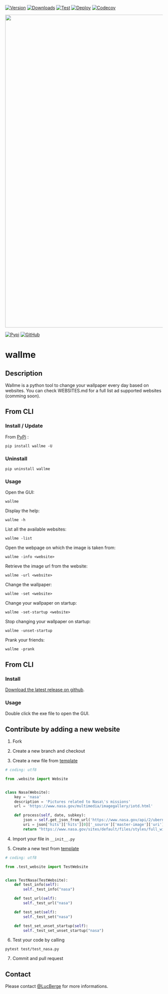 
[![Version](https://img.shields.io/pypi/v/wallme?label=Version)](https://github.com/LucBerge/wallme/releases)
[![Downloads](https://img.shields.io/github/downloads/lucberge/wallme/total?label=Downloads)](https://github.com/LucBerge/wallme/releases)
[![Test](https://img.shields.io/github/workflow/status/LucBerge/wallme/Test/dev?label=Test)](https://github.com/LucBerge/wallme/actions/workflows/test.yml)
[![Deploy](https://img.shields.io/github/workflow/status/LucBerge/wallme/CD?branch=master&label=Deploy)](https://github.com/LucBerge/wallme/actions/workflows/cd.yml)
[![Codecov](https://codecov.io/gh/LucBerge/wallme/branch/dev/graph/badge.svg?token=AH8jbVSPj3)](https://codecov.io/gh/LucBerge/wallme)

<p align="center">
  <img width="1000" src="images/example.gif">
</p>

[![Pypi](https://img.shields.io/badge/Install_with-Pypi-blue?logo=pypi&logoColor=white)](https://pypi.org/project/wallme/)
[![GitHub](https://img.shields.io/badge/Install_from-GitHub-lightgrey?logo=github)](https://github.com/LucBerge/wallme/releases)

# wallme

## Description

Wallme is a python tool to change your wallpaper every day based on websites. You can check WEBSITES.md for a full list ad supported websites (comming soon).

## From CLI
### Install / Update

From [PyPi](https://pypi.org/project/wallme/) :
```
pip install wallme -U
```

### Uninstall
```
pip uninstall wallme
```

### Usage

Open the GUI:
```
wallme
```
Display the help:
```
wallme -h
```
List all the available websites:
```
wallme -list
```
Open the webpage on which the image is taken from:
```
wallme -info <website>
```
Retrieve the image url from the website:
```
wallme -url <website>
```
Change the wallpaper:
```
wallme -set <website>
```
Change your wallpaper on startup:
```
wallme -set-startup <website>
```
Stop changing your wallpaper on startup:
```
wallme -unset-startup
```
Prank your friends:
```
wallme -prank
```

## From CLI
### Install
[Download the latest release on github](https://github.com/LucBerge/wallme/releases).

### Usage
Double click the exe file to open the GUI.

## Contribute by adding a new website

1. Fork

2. Create a new branch and checkout

3. Create a new file from [template](https://github.com/LucBerge/wallme/blob/master/wallme/websites/nasa.py)
```python
# coding: utf8

from .website import Website


class Nasa(Website):
    key = 'nasa'
    description = 'Pictures related to Nasa\'s missions'
    url = 'https://www.nasa.gov/multimedia/imagegallery/iotd.html'

    def process(self, date, subkey):
        json = self.get_json_from_url('https://www.nasa.gov/api/2/ubernode/_search?size=1&from=0&sort=promo-date-time%3Adesc&q=((ubernode-type%3Aimage)%20AND%20(routes%3A1446))&_source_include=promo-date-time%2Cmaster-image%2Cnid%2Ctitle%2Ctopics%2Cmissions%2Ccollections%2Cother-tags%2Cubernode-type%2Cprimary-tag%2Csecondary-tag%2Ccardfeed-title%2Ctype%2Ccollection-asset-link%2Clink-or-attachment%2Cpr-leader-sentence%2Cimage-feature-caption%2Cattachments%2Curi')
        uri = json['hits']['hits'][0]['_source']['master-image']['uri']
        return "https://www.nasa.gov/sites/default/files/styles/full_width_feature/public/" + uri.replace("public://", "")
```

4. Import your file in `__init__.py`

5. Create a new test from [template](https://github.com/LucBerge/wallme/blob/master/test/test_nasa.py)
```python
# coding: utf8

from .test_website import TestWebsite


class TestNasa(TestWebsite):
    def test_info(self):
        self._test_info("nasa")

    def test_url(self):
        self._test_url("nasa")

    def test_set(self):
        self._test_set("nasa")

    def test_set_unset_startup(self):
        self._test_set_unset_startup("nasa")
```

6. Test your code by calling 
```
pytest test/test_nasa.py
```

7. Commit and pull request

## Contact

Please contact [@LucBerge](https://github.com/LucBerge) for more informations.
